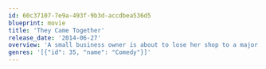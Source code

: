 ```yaml
---
id: 60c37107-7e9a-493f-9b3d-accdbea536d5
blueprint: movie
title: 'They Came Together'
release_date: '2014-06-27'
overview: 'A small business owner is about to lose her shop to a major corporate development.'
genres: '[{"id": 35, "name": "Comedy"}]'
---
```

